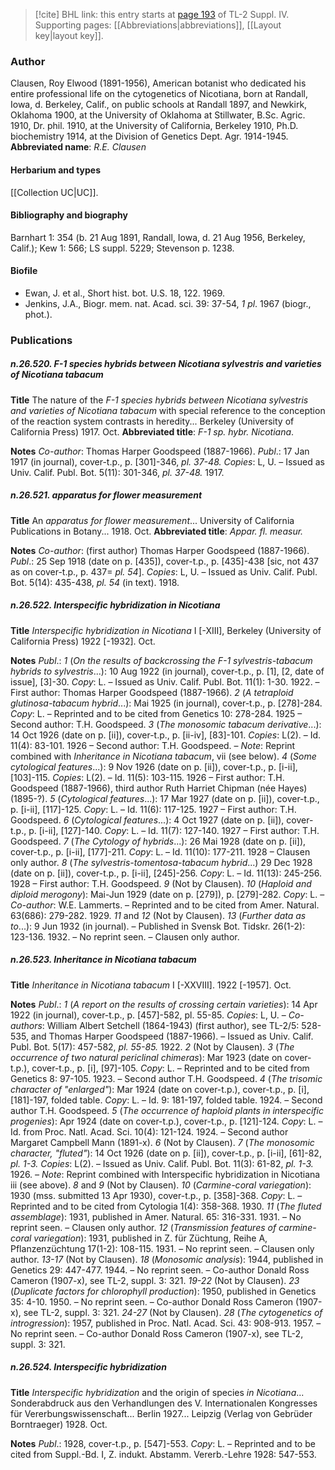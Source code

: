 > [!cite] BHL link: this entry starts at [page 193](https://www.biodiversitylibrary.org/page/33265870) of TL-2 Suppl. IV.
> Supporting pages: [[Abbreviations|abbreviations]], [[Layout key|layout key]].

### Author

Clausen, Roy Elwood (1891-1956), American botanist who dedicated his entire professional life on the cytogenetics of Nicotiana, born at Randall, Iowa, d. Berkeley, Calif., on public schools at Randall 1897, and Newkirk, Oklahoma 1900, at the University of Oklahoma at Stillwater, B.Sc. Agric. 1910, Dr. phil. 1910, at the University of California, Berkeley 1910, Ph.D. biochemistry 1914, at the Division of Genetics Dept. Agr. 1914-1945. 
**Abbreviated name**: *R.E. Clausen*

#### Herbarium and types

[[Collection UC|UC]].

#### Bibliography and biography

Barnhart 1: 354 (b. 21 Aug 1891, Randall, Iowa, d. 21 Aug 1956, Berkeley, Calif.); Kew 1: 566; LS suppl. 5229; Stevenson p. 1238.

#### Biofile

- Ewan, J. et al., Short hist. bot. U.S. 18, 122. 1969.
- Jenkins, J.A., Biogr. mem. nat. Acad. sci. 39: 37-54, *1 pl*. 1967 (biogr., phot.).

### Publications

##### n.26.520. F-1 species hybrids between Nicotiana sylvestris and varieties of Nicotiana tabacum

**Title**
The nature of the *F-1 species hybrids between Nicotiana sylvestris and varieties of Nicotiana tabacum* with special reference to the conception of the reaction system contrasts in heredity... Berkeley (University of California Press) 1917. Oct.
**Abbreviated title**: *F-1 sp. hybr. Nicotiana*.

**Notes**
*Co-author*: Thomas Harper Goodspeed (1887-1966).
*Publ*.: 17 Jan 1917 (in journal), cover-t.p., p. \[301\]-346, *pl. 37-48.* *Copies*: L, U. – Issued as Univ. Calif. Publ. Bot. 5(11): 301-346, *pl. 37-48.* 1917.

##### n.26.521. apparatus for flower measurement

**Title**
An *apparatus for flower measurement*... University of California Publications in Botany... 1918. Oct.
**Abbreviated title**: *Appar. fl. measur.*

**Notes**
*Co-author*: (first author) Thomas Harper Goodspeed (1887-1966).
*Publ*.: 25 Sep 1918 (date on p. \[435\]), cover-t.p., p. \[435\]-438 \[sic, not 437 as on cover-t.p., p. 437= *pl. 54*\]. *Copies*: L, U. – Issued as Univ. Calif. Publ. Bot. 5(14): 435-438, *pl. 54* (in text). 1918.

##### n.26.522. Interspecific hybridization in Nicotiana

**Title**
*Interspecific hybridization in Nicotiana* I \[-XIII\], Berkeley (University of California Press) 1922 \[-1932\]. Oct.

**Notes**
*Publ*.: *1* (*On the results of backcrossing the F-1 sylvestris-tabacum hybrids to sylvestris*...): 10 Aug 1922 (in journal), cover-t.p., p. \[1\], \[2, date of issue\], \[3\]-30. *Copy*: L. – Issued as Univ. Calif. Publ. Bot. 11(1): 1-30. 1922. – First author: Thomas Harper Goodspeed (1887-1966).
*2* (*A tetraploid glutinosa-tabacum hybrid*...): Mai 1925 (in journal), cover-t.p., p. \[278\]-284.
*Copy*: L. – Reprinted and to be cited from Genetics 10: 278-284. 1925 – Second author: T.H. Goodspeed.
*3* (*The monosomic tabacum derivative*...): 14 Oct 1926 (date on p. \[ii\]), cover-t.p., p. \[ii-iv\], \[83\]-101. *Copies*: L(2). – Id. 11(4): 83-101. 1926 – Second author: T.H. Goodspeed. – *Note*: Reprint combined with *Inheritance in Nicotiana tabacum*, vii (see below).
*4* (*Some cytological features*...): 9 Nov 1926 (date on p. \[ii\]), cover-t.p., p. \[i-ii\], \[103\]-115.
*Copies*: L(2). – Id. 11(5): 103-115. 1926 – First author: T.H. Goodspeed (1887-1966), third author Ruth Harriet Chipman (née Hayes) (1895-?).
*5* (*Cytological features*...): 17 Mar 1927 (date on p. \[ii\]), cover-t.p., p. \[i-ii\], \[117\]-125. *Copy*: L. – Id. 11(6): 117-125. 1927 – First author: T.H. Goodspeed.
*6* (*Cytological features*...): 4 Oct 1927 (date on p. \[ii\]), cover-t.p., p. \[i-ii\], \[127\]-140. *Copy*: L. – Id. 11(7): 127-140. 1927 – First author: T.H. Goodspeed.
*7* (*The Cytology of hybrids*...): 26 Mai 1928 (date on p. \[ii\]), cover-t.p., p. \[i-ii\], \[177\]-211.
*Copy*: L. – Id. 11(10): 177-211. 1928 – Clausen only author.
*8* (*The sylvestris-tomentosa-tabacum hybrid*...) 29 Dec 1928 (date on p. \[ii\]), cover-t.p., p. \[i-ii\], \[245\]-256. *Copy*: L. – Id. 11(13): 245-256. 1928 – First author: T.H. Goodspeed.
*9* (Not by Clausen).
*10* (*Haploid and diploid merogony*): Mai-Jun 1929 (date on p. \[279\]), p. \[279\]-282. *Copy*: L. – *Co-author*: W.E. Lammerts. – Reprinted and to be cited from Amer. Natural. 63(686): 279-282. 1929.
*11* and *12* (Not by Clausen).
*13* (*Further data as to*...): 9 Jun 1932 (in journal). – Published in Svensk Bot. Tidskr. 26(1-2): 123-136. 1932. – No reprint seen. – Clausen only author.

##### n.26.523. Inheritance in Nicotiana tabacum

**Title**
*Inheritance in Nicotiana tabacum* I \[-XXVIII\]. 1922 \[-1957\]. Oct.

**Notes**
*Publ*.: *1* (*A report on the results of crossing certain varieties*): 14 Apr 1922 (in journal), cover-t.p., p. \[457\]-582, pl. 55-85. *Copies*: L, U. – *Co-authors*: William Albert Setchell (1864-1943) (first author), see TL-2/5: 528-535, and Thomas Harper Goodspeed (1887-1966). – Issued as Univ. Calif. Publ. Bot. 5(17): 457-582, *pl. 55-85.* 1922.
*2* (Not by Clausen).
*3* (*The occurrence of two natural periclinal chimeras*): Mar 1923 (date on cover-t.p.), cover-t.p., p. \[i\], \[97\]-105. *Copy*: L. – Reprinted and to be cited from Genetics 8: 97-105. 1923. – Second author T.H. Goodspeed.
*4* (*The trisomic character of "enlarged"*): Mar 1924 (date on cover-t.p.), cover-t.p., p. \[i\], \[181\]-197, folded table. *Copy*: L. – Id. 9: 181-197, folded table. 1924. – Second author T.H. Goodspeed.
*5* (*The occurrence of haploid plants in interspecific progenies*): Apr 1924 (date on cover-t.p.), cover-t.p., p. \[121\]-124. *Copy*: L. – Id. from Proc. Natl. Acad. Sci. 10(4): 121-124. 1924. – Second author Margaret Campbell Mann (1891-x).
*6* (Not by Clausen).
*7* (*The monosomic character, "fluted"*): 14 Oct 1926 (date on p. \[ii\]), cover-t.p., p. \[i-ii\], \[61\]-82, *pl. 1-3.* *Copies*: L(2). – Issued as Univ. Calif. Publ. Bot. 11(3): 61-82, *pl. 1-3.* 1926. *– Note*: Reprint combined with Interspecific hybridization in Nicotiana iii (see above).
*8* and *9* (Not by Clausen).
*10* (*Carmine-coral variegation*): 1930 (mss. submitted 13 Apr 1930), cover-t.p., p. \[358\]-368.
*Copy*: L. – Reprinted and to be cited from Cytologia 1(4): 358-368. 1930.
*11* (*The fluted assemblage*): 1931, published in Amer. Natural. 65: 316-331. 1931. – No reprint seen. – Clausen only author.
*12* (*Transmission features of carmine-coral variegation*): 1931, published in Z. für Züchtung, Reihe A, Pflanzenzüchtung 17(1-2): 108-115. 1931. – No reprint seen. – Clausen only author.
*13-17* (Not by Clausen).
*18* (*Monosomic analysis*): 1944, published in Genetics 29: 447-477. 1944. – No reprint seen. – Co-author Donald Ross Cameron (1907-x), see TL-2, suppl. 3: 321.
*19-22* (Not by Clausen).
*23* (*Duplicate factors for chlorophyll production*): 1950, published in Genetics 35: 4-10. 1950. – No reprint seen. – Co-author Donald Ross Cameron (1907-x), see TL-2, suppl. 3: 321.
*24-27* (Not by Clausen).
*28* (*The cytogenetics of introgression*): 1957, published in Proc. Natl. Acad. Sci. 43: 908-913. 1957. – No reprint seen. – Co-author Donald Ross Cameron (1907-x), see TL-2, suppl. 3: 321.

##### n.26.524. Interspecific hybridization

**Title**
*Interspecific hybridization* and the origin of species *in Nicotiana*... Sonderabdruck aus den Verhandlungen des V. Internationalen Kongresses für Vererbungswissenschaft... Berlin 1927... Leipzig (Verlag von Gebrüder Borntraeger) 1928. Oct.

**Notes**
*Publ*.: 1928, cover-t.p., p. \[547\]-553. *Copy*: L. – Reprinted and to be cited from Suppl.-Bd. I, Z. indukt. Abstamm. Vererb.-Lehre 1928: 547-553.

